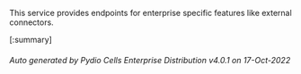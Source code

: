 






This service provides endpoints for enterprise specific features like external connectors.

[:summary]

###### Auto generated by Pydio Cells Enterprise Distribution v4.0.1 on 17-Oct-2022
